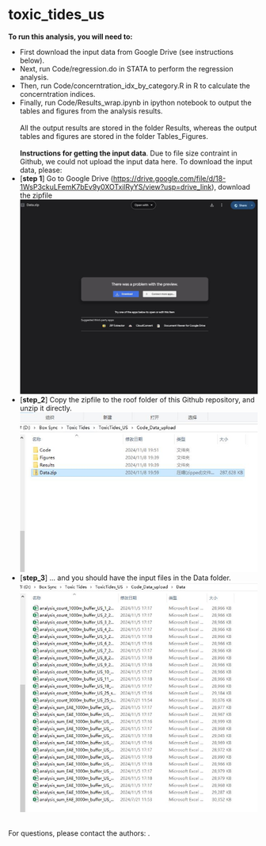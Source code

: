 # toxic_tides_us
**To run this analysis, you will need to:** 
- First download the input data from Google Drive (see instructions below). 
- Next, run Code/regression.do in STATA to perform the regression analysis.
- Then, run Code/concerntration_idx_by_category.R in R to calculate the concerntration indices.
- Finally, run Code/Results_wrap.ipynb in ipython notebook to output the tables and figures from the analysis results. <br/>
<br> All the output results are stored in the folder Results, whereas the output tables and figures are stored in the folder Tables_Figures. <br/>
<br> **Instructions for getting the input data**. Due to file size contraint in Github, we could not upload the input data here. To download the input data, please: <br/>
- [**step 1**] Go to Google Drive (https://drive.google.com/file/d/18-1WsP3ckuLFemK7bEv9y0XOTxilRyYS/view?usp=drive_link), download the zipfile
![alt text](https://github.com/yangju-90/toxic_tides_us/blob/main/step1.JPG)
- [**step_2**] Copy the zipfile to the roof folder of this Github repository, and unzip it directly. 
![alt text](https://github.com/yangju-90/toxic_tides_us/blob/main/step2.JPG)
- [**step_3**] ... and you should have the input files in the Data folder.
![alt text](https://github.com/yangju-90/toxic_tides_us/blob/main/step3.JPG) <br/>

<br> For questions, please contact the authors: .<br/>
